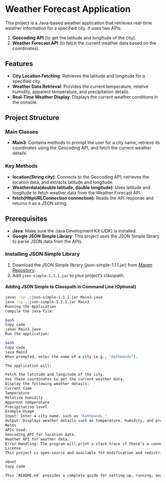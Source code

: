 # Weather Forecast Application

This project is a Java-based weather application that retrieves real-time weather information for a specified city. It uses two APIs:

1. **Geocoding API** (to get the latitude and longitude of the city).
2. **Weather Forecast API** (to fetch the current weather data based on the coordinates).

## Features

- **City Location Fetching**: Retrieves the latitude and longitude for a specified city.
- **Weather Data Retrieval**: Provides the current temperature, relative humidity, apparent temperature, and precipitation details.
- **Real-Time Weather Display**: Displays the current weather conditions in the console.

## Project Structure

### Main Classes

- **Main3**: Contains methods to prompt the user for a city name, retrieve its coordinates using the Geocoding API, and fetch the current weather details.

### Key Methods

- **location(String city)**: Connects to the Geocoding API, retrieves the location data, and extracts latitude and longitude.
- **Weatherdata(double latitude, double longitude)**: Uses latitude and longitude to fetch weather data from the Weather Forecast API.
- **fetch(HttpURLConnection connection)**: Reads the API response and returns it as a JSON string.

## Prerequisites

- **Java**: Make sure the Java Development Kit (JDK) is installed.
- **Google JSON Simple Library**: This project uses the JSON Simple library to parse JSON data from the APIs.

### Installing JSON Simple Library

1. Download the JSON Simple library (json-simple-1.1.1.jar) from [Maven Repository](https://mvnrepository.com/artifact/com.googlecode.json-simple/json-simple/1.1.1).
2. Add `json-simple-1.1.1.jar` to your project’s classpath.

#### Adding JSON Simple to Classpath in Command Line (Optional)

```bash
javac -cp .:json-simple-1.1.1.jar Main3.java
java -cp .:json-simple-1.1.1.jar Main3
Running the Application
Compile the Java file:

bash
Copy code
javac Main3.java
Run the application:

bash
Copy code
java Main3
When prompted, enter the name of a city (e.g., "Kathmandu").

The application will:

Fetch the latitude and longitude of the city.
Use these coordinates to get the current weather data.
Display the following weather details:
Current time
Temperature
Relative humidity
Apparent temperature
Precipitation level
Example Usage
Input: Enter a city name, such as "Kathmandu."
Output: Displays weather details such as temperature, humidity, and precipitation.
Notes
APIs Used:
Geocoding API for location data.
Weather API for weather data.
Error Handling: The program will print a stack trace if there’s a connection or parsing error.
License
This project is open-source and available for modification and redistribution.

vbnet
Copy code

This `README.md` provides a complete guide for setting up, running, and understanding the application, including instructions on using the JSON Simple library. Let me know if you need any further details!





```
